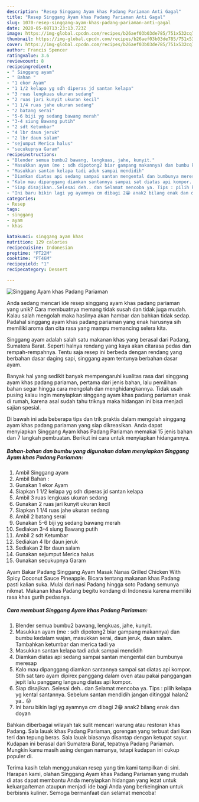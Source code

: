 ```yaml
---
description: "Resep Singgang Ayam khas Padang Pariaman Anti Gagal"
title: "Resep Singgang Ayam khas Padang Pariaman Anti Gagal"
slug: 1070-resep-singgang-ayam-khas-padang-pariaman-anti-gagal
date: 2020-05-08T13:23:13.723Z
image: https://img-global.cpcdn.com/recipes/b26aef03b03de785/751x532cq70/singgang-ayam-khas-padang-pariaman-foto-resep-utama.jpg
thumbnail: https://img-global.cpcdn.com/recipes/b26aef03b03de785/751x532cq70/singgang-ayam-khas-padang-pariaman-foto-resep-utama.jpg
cover: https://img-global.cpcdn.com/recipes/b26aef03b03de785/751x532cq70/singgang-ayam-khas-padang-pariaman-foto-resep-utama.jpg
author: Francis Spencer
ratingvalue: 3.6
reviewcount: 8
recipeingredient:
- " Singgang ayam"
- " Bahan "
- "1 ekor Ayam"
- "1 1/2 kelapa yg sdh diperas jd santan kelapa"
- "3 ruas lengkuas ukuran sedang"
- "2 ruas jari kunyit ukuran kecil"
- "1 1/4 ruas jahe ukuran sedang"
- "2 batang serai"
- "5-6 biji yg sedang bawang merah"
- "3-4 siung Bawang putih"
- "2 sdt Ketumbar"
- "4 lbr daun jeruk"
- "2 lbr daun salam"
- "sejumput Merica halus"
- "secukupnya Garam"
recipeinstructions:
- "Blender semua bumbu2 bawang, lengkuas, jahe, kunyit."
- "Masukkan ayam (me : sdh dipotong2 biar gampang makannya) dan bumbu kedalam wajan, masukkan serai, daun jeruk, daun salam. Tambahkan ketumbar dan merica tadi ya"
- "Masukkan santan kelapa tadi aduk sampai mendidih"
- "Diamkan diatas api sedang sampai santan mengental dan bumbunya meresap"
- "Kalo mau dipanggang diamkan santannya sampai sat diatas api kompor. Stlh sat taro ayam dipirex panggang dalam oven atau pakai panggangan jepit lalu panggang langsung diatas api kompor."
- "Siap disajikan..Selesai deh.. dan Selamat mencoba ya. Tips : pilih kelapa yg kental santannya. Sebelum santan mendidih jangan ditinggal halan2 ya.. 😝"
- "Ini baru bikin lagi yg ayamnya cm dibagi 2😁 anak2 bilang enak dan doyan"
categories:
- Resep
tags:
- singgang
- ayam
- khas

katakunci: singgang ayam khas 
nutrition: 129 calories
recipecuisine: Indonesian
preptime: "PT22M"
cooktime: "PT46M"
recipeyield: "1"
recipecategory: Dessert

---
```



![Singgang Ayam khas Padang Pariaman](https://img-global.cpcdn.com/recipes/b26aef03b03de785/751x532cq70/singgang-ayam-khas-padang-pariaman-foto-resep-utama.jpg)

Anda sedang mencari ide resep singgang ayam khas padang pariaman yang unik? Cara membuatnya memang tidak susah dan tidak juga mudah. Kalau salah mengolah maka hasilnya akan hambar dan bahkan tidak sedap. Padahal singgang ayam khas padang pariaman yang enak harusnya sih memiliki aroma dan cita rasa yang mampu memancing selera kita.

Singgang ayam adalah salah satu makanan khas yang berasal dari Padang, Sumatera Barat. Seperti halnya rendang yang kaya akan citarasa pedas dan rempah-rempahnya. Tentu saja resep ini berbeda dengan rendang yang berbahan dasar daging sapi, singgang ayam tentunya berbahan dasar ayam.

Banyak hal yang sedikit banyak mempengaruhi kualitas rasa dari singgang ayam khas padang pariaman, pertama dari jenis bahan, lalu pemilihan bahan segar hingga cara mengolah dan menghidangkannya. Tidak usah pusing kalau ingin menyiapkan singgang ayam khas padang pariaman enak di rumah, karena asal sudah tahu triknya maka hidangan ini bisa menjadi sajian spesial.


Di bawah ini ada beberapa tips dan trik praktis dalam mengolah singgang ayam khas padang pariaman yang siap dikreasikan. Anda dapat menyiapkan Singgang Ayam khas Padang Pariaman memakai 15 jenis bahan dan 7 langkah pembuatan. Berikut ini cara untuk menyiapkan hidangannya.

<!--inarticleads1-->

##### Bahan-bahan dan bumbu yang digunakan dalam menyiapkan Singgang Ayam khas Padang Pariaman:

1. Ambil  Singgang ayam
1. Ambil  Bahan :
1. Gunakan 1 ekor Ayam
1. Siapkan 1 1/2 kelapa yg sdh diperas jd santan kelapa
1. Ambil 3 ruas lengkuas ukuran sedang
1. Gunakan 2 ruas jari kunyit ukuran kecil
1. Siapkan 1 1/4 ruas jahe ukuran sedang
1. Ambil 2 batang serai
1. Gunakan 5-6 biji yg sedang bawang merah
1. Sediakan 3-4 siung Bawang putih
1. Ambil 2 sdt Ketumbar
1. Sediakan 4 lbr daun jeruk
1. Sediakan 2 lbr daun salam
1. Gunakan sejumput Merica halus
1. Gunakan secukupnya Garam


Ayam Bakar Padang Singgang Ayam Masak Nanas Grilled Chicken With Spicy Coconut Sauce Pineapple. Bicara tentang makanan khas Padang pasti kalian suka. Mulai dari nasi Padang hingga soto Padang semunya nikmat. Makanan khas Padang begitu kondang di Indonesia karena memiliki rasa khas gurih pedasnya. 

<!--inarticleads2-->

##### Cara membuat Singgang Ayam khas Padang Pariaman:

1. Blender semua bumbu2 bawang, lengkuas, jahe, kunyit.
1. Masukkan ayam (me : sdh dipotong2 biar gampang makannya) dan bumbu kedalam wajan, masukkan serai, daun jeruk, daun salam. Tambahkan ketumbar dan merica tadi ya
1. Masukkan santan kelapa tadi aduk sampai mendidih
1. Diamkan diatas api sedang sampai santan mengental dan bumbunya meresap
1. Kalo mau dipanggang diamkan santannya sampai sat diatas api kompor. Stlh sat taro ayam dipirex panggang dalam oven atau pakai panggangan jepit lalu panggang langsung diatas api kompor.
1. Siap disajikan..Selesai deh.. dan Selamat mencoba ya. Tips : pilih kelapa yg kental santannya. Sebelum santan mendidih jangan ditinggal halan2 ya.. 😝
1. Ini baru bikin lagi yg ayamnya cm dibagi 2😁 anak2 bilang enak dan doyan


Bahkan diberbagai wilayah tak sulit mencari warung atau restoran khas Padang. Sala lauak khas Padang Pariaman, gorengan yang terbuat dari ikan teri dan tepung beras. Sala lauak biasanya disantap dengan ketupat sayur. Kudapan ini berasal dari Sumatera Barat, tepatnya Padang Pariaman. Mungkin kamu masih asing dengan namanya, tetapi kudapan ini cukup populer di. 

Terima kasih telah menggunakan resep yang tim kami tampilkan di sini. Harapan kami, olahan Singgang Ayam khas Padang Pariaman yang mudah di atas dapat membantu Anda menyiapkan hidangan yang lezat untuk keluarga/teman ataupun menjadi ide bagi Anda yang berkeinginan untuk berbisnis kuliner. Semoga bermanfaat dan selamat mencoba!
